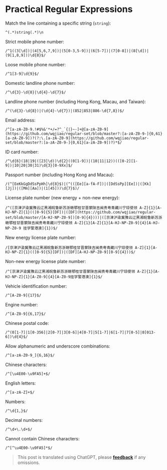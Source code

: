 # Practical Regular Expressions

Match the line containing a specific string (`string`):

```
^(.*)string(.*)\n
```

Strict mobile phone number:

```
/^1((3[\d])|(4[5,6,7,9])|(5[0-3,5-9])|(6[5-7])|(7[0-8])|(8[\d])|(9[1,8,9]))\d{8}$/
```

Loose mobile phone number:

```
/^1[3-9]\d{9}$/
```

Domestic landline phone number:

```
/^\d{3}-\d{8}|\d{4}-\d{7}$/
```

Landline phone number (including Hong Kong, Macau, and Taiwan):

```
/^(\d{3}-\d{8})|(\d{4}-\d{7})|(852|853|886-\d{7,8})$/
```

Email address:

```
/^[a-zA-Z0-9.!#$%&'*+/=?^_`{|}~-]+@[a-zA-Z0-9](https://github.com/wqjiao/regular-set/blob/master?:[a-zA-Z0-9-]{0,61}[a-zA-Z0-9])?(?:\.[a-zA-Z0-9](https://github.com/wqjiao/regular-set/blob/master?:[a-zA-Z0-9-]{0,61}[a-zA-Z0-9])?)*$/
```

ID card number:

```
/^\d{6}(18|19|([23]\d))\d{2}((0[1-9])|(10|11|12))(([0-2][1-9])|10|20|30|31)\d{3}[0-9Xx]$/
```

Passport number (including Hong Kong and Macau):

```
/(^[EeKkGgDdSsPpHh]\d{8}$)|(^(([Ee][a-fA-F])|([DdSsPp][Ee])|([Kk][Jj])|([Mm][Aa])|(1[45]))\d{7}$)/
```

License plate number (new energy + non-new energy):

```
/^([京津沪渝冀豫云辽黑湘皖鲁新苏浙赣鄂桂甘晋蒙陕吉闽贵粤青藏川宁琼使领 A-Z]{1}[A-HJ-NP-Z]{1}(([0-9]{5}[DF])|([DF](https://github.com/wqjiao/regular-set/blob/master/[A-HJ-NP-Z0-9])[0-9]{4})))|([京津沪渝冀豫云辽黑湘皖鲁新苏浙赣鄂桂甘晋蒙陕吉闽贵粤青藏川宁琼使领 A-Z]{1}[A-Z]{1}[A-HJ-NP-Z0-9]{4}[A-HJ-NP-Z0-9 挂学警港澳]{1})$/
```

New energy license plate number:

```
/[京津沪渝冀豫云辽黑湘皖鲁新苏浙赣鄂桂甘晋蒙陕吉闽贵粤青藏川宁琼使领 A-Z]{1}[A-HJ-NP-Z]{1}(([0-9]{5}[DF])|([DF][A-HJ-NP-Z0-9][0-9]{4}))$/
```

Non-new energy license plate number:

```
/^[京津沪渝冀豫云辽黑湘皖鲁新苏浙赣鄂桂甘晋蒙陕吉闽贵粤青藏川宁琼使领 A-Z]{1}[A-HJ-NP-Z]{1}[A-Z0-9]{4}[A-Z0-9挂学警港澳]{1}$/
```

Vehicle identification number:

```
/^[A-Z0-9]{17}$/
```

Engine number:

```
/^[A-Z0-9]{6,17}$/
```

Chinese postal code:

```
/^(0[1-7]|1[0-356]|2[0-7]|3[0-6]|4[0-7]|5[1-7]|6[1-7]|7[0-5]|8[013-6])\d{4}$/
```

Allow alphanumeric and underscore combinations:

```
/^[a-zA-Z0-9_]{6,16}$/
```

Chinese characters:

```
/^[\u4E00-\u9FA5]+$/
```

English letters:

```
/^[a-zA-Z]+$/
```

Numbers:

```
/^\d{1,}$/
```

Decimal numbers:

```
/^\d+\.\d+$/
```

Cannot contain Chinese characters:

```
/^[^\u4E00-\u9FA5]*$/
```

> This post is translated using ChatGPT, please [**feedback**](https://github.com/linyuxuanlin/Wiki_MkDocs/issues/new) if any omissions.